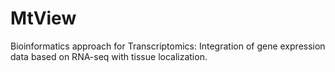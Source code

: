 # MtView
 Bioinformatics approach for Transcriptomics: Integration of gene expression data based on RNA-seq with tissue localization.
